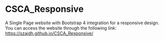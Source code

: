 # CSCA_Responsive
A Single Page website with Bootstrap 4 integration for a responsive design. 
You can access the website through the following link: https://szaidh.github.io/CSCA_Responsive/
